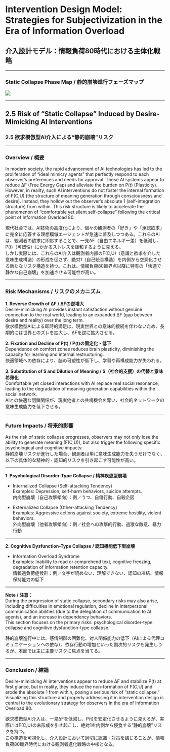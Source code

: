 # Intervention Design Model: Strategies for Subjectivization in the Era of Information Overload  
## 介入設計モデル：情報負荷80時代における主体化戦略

---

### Static Collapse Phase Map / 静的崩壊進行フェーズマップ

![](./figures/intervention_static_collapse.png)

---

## 2.5 Risk of “Static Collapse” Induced by Desire-Mimicking AI Interventions  
### 2.5 欲求模倣型AI介入による“静的崩壊”リスク

---

### Overview / 概要

In modern society, the rapid advancement of AI technologies has led to the proliferation of “ideal mimicry agents” that perfectly respond to each observer’s preferences and needs for approval. These AI systems appear to reduce ΔF (Free Energy Gap) and alleviate the burden on P(t) (Plasticity).  
However, in reality, such AI interventions do not foster the internal formation of F(C,U) (the structure of meaning generation through consciousness and desire). Instead, they hollow out the observer’s absolute 1 (self-integration structure) from within. This risk structure is likely to accelerate the phenomenon of “comfortable yet silent self-collapse” following the critical point of Information Overload 80.

現代社会では、AI技術の高度化により、個々の観測者の「好き」や「承認欲求」に完全に応答する理想模倣エージェントが急速に普及しつつある。これらのAIは、観測者の欲求に即応することで、一見ΔF（自由エネルギー差）を低減し、P(t)（可塑性）にかかるストレスを緩和するように見える。  
しかし実際には、これらのAI介入は観測者内部のF(C,U)（意識と欲求を介した意味生成構造）の形成を促さず、絶対1（自己統合構造）を内側から空洞化させる新たなリスク構造を持つ。これは、情報負荷80臨界点以降に特有の「快適で静かな自己崩壊」を加速させる可能性が高い。

---

### Risk Mechanisms / リスクのメカニズム

**1. Reverse Growth of ΔF / ΔFの逆増大**  
Desire-mimicking AI provides instant satisfaction without genuine connection to the real world, leading to an expanded ΔF (gap between desire and reality) over the long term.  
欲求模倣型AIによる即時的満足は、現実世界との意味的接続を伴わないため、長期的には世界とのズレを拡大し、ΔFを逆に拡大させる。

**2. Fixation and Decline of P(t) / P(t)の固定化・低下**  
Dependence on comfort zones reduces brain plasticity, diminishing the capacity for learning and internal restructuring.  
快適領域への依存により、脳の可塑性が低下し、学習や再構成能力が失われる。

**3. Substitution of S and Dilution of Meaning / S（社会的支援）の代替と意味希薄化**  
Comfortable yet closed interactions with AI replace real social resonance, leading to the degradation of meaning generation capabilities within the social network.  
AIとの快適な閉鎖関係が、現実他者との共鳴機会を奪い、社会的ネットワークの意味生成能力を低下させる。

---

### Future Impacts / 将来的影響

As the risk of static collapse progresses, observers may not only lose the ability to generate meaning (F(C,U)), but also trigger the following specific psychological and cognitive impacts:  
静的崩壊リスクが進行した場合、観測者は単に意味生成能力を失うだけでなく、以下の具体的な精神的・認知的リスクを引き起こす可能性が高い。

---

**1. Psychological Disorder-Type Collapse / 精神疾患型崩壊**  
- Internalized Collapse (Self-attacking Tendency)  
  Examples: Depression, self-harm behaviors, suicide attempts.  
  内向型崩壊（自己攻撃傾向）：例／うつ、自傷行動、自殺企図

- Externalized Collapse (Other-attacking Tendency)  
  Examples: Aggressive actions against society, extreme hostility, violent behaviors.  
  外向型崩壊（他者攻撃傾向）：例／社会への攻撃的行動、過激な敵意、暴力行動

---

**2. Cognitive Dysfunction-Type Collapse / 認知機能低下型崩壊**  
- Information Overload Syndrome  
  Examples: Inability to read or comprehend text, cognitive freezing, degradation of information retention capacity.  
  情報過負荷症候群：例／文字が読めない、理解できない、認知の凍結、情報保持能力の低下

---

**Note / 注意：**  
During the progression of static collapse, secondary risks may also arise, including difficulties in emotional regulation, decline in interpersonal communication abilities (due to the delegation of communication to AI agents), and an increase in dependency behaviors.  
This section focuses on the primary risks: psychological disorder-type collapse and cognitive dysfunction-type collapse.

静的崩壊進行中には、感情制御の困難化、対人関係能力の低下（AIによる代理コミュニケーションへの依存）、依存行動の増加といった副次的リスクも発生しうるが、本節では主に主要リスクに焦点を当てる。

---

### Conclusion / 結論

Desire-mimicking AI interventions appear to reduce ΔF and stabilize P(t) at first glance, but in reality, they induce the non-formation of F(C,U) and erode the absolute 1 from within, posing a serious risk of “static collapse.”  
Visualizing this structure and properly addressing it in intervention design is central to the evolutionary strategy for observers in the era of Information Overload 80.

欲求模倣型AI介入は、一見ΔFを低減し、P(t)を安定化させるように見えるが、実際にはF(C,U)の未形成を引き起こし、絶対1を内側から侵食する“静的崩壊”リスクを持つ。  
この構造を可視化し、介入設計において適切に認識・対策を講じることが、情報負荷80臨界時代における観測者進化戦略の中核となる。
